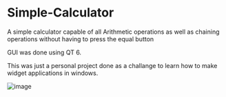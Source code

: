 # Simple-Calculator

A simple calculator capable of all Arithmetic operations as well as chaining operations without having to press the equal button

GUI was done using QT 6. 

This was just a personal project done as a challange to learn how to make widget applications in windows. 

![image](https://github.com/user-attachments/assets/0eb4a472-fd70-442d-82ee-9ff685a2c81d)

